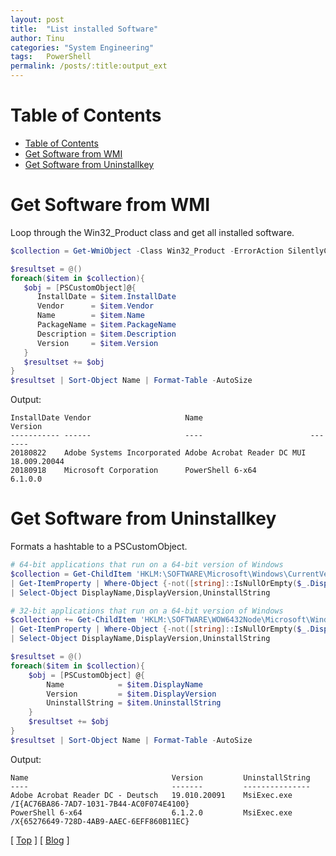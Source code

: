 ```yaml
---
layout: post
title:  "List installed Software"
author: Tinu
categories: "System Engineering"
tags:   PowerShell
permalink: /posts/:title:output_ext
---
```


# Table of Contents

- [Table of Contents](#table-of-contents)
- [Get Software from WMI](#get-software-from-wmi)
- [Get Software from Uninstallkey](#get-software-from-uninstallkey)

# Get Software from WMI

Loop through the Win32_Product class and get all installed software.

````powershell
$collection = Get-WmiObject -Class Win32_Product -ErrorAction SilentlyContinue | Where-Object {-not([string]::IsNullOrEmpty($_.Name))}

$resultset = @()
foreach($item in $collection){
   $obj = [PSCustomObject]@{
      InstallDate = $item.InstallDate
      Vendor      = $item.Vendor
      Name        = $item.Name
      PackageName = $item.PackageName
      Description = $item.Description
      Version     = $item.Version
   }
   $resultset += $obj
}
$resultset | Sort-Object Name | Format-Table -AutoSize
````

Output:

````text
InstallDate Vendor                     Name                        Version
----------- ------                     ----                        -------
20180822    Adobe Systems Incorporated Adobe Acrobat Reader DC MUI 18.009.20044
20180918    Microsoft Corporation      PowerShell 6-x64            6.1.0.0
````

# Get Software from Uninstallkey

Formats a hashtable to a PSCustomObject.

````powershell
# 64-bit applications that run on a 64-bit version of Windows
$collection = Get-ChildItem 'HKLM:\SOFTWARE\Microsoft\Windows\CurrentVersion\Uninstall' `
| Get-ItemProperty | Where-Object {-not([string]::IsNullOrEmpty($_.DisplayName))} `
| Select-Object DisplayName,DisplayVersion,UninstallString

# 32-bit applications that run on a 64-bit version of Windows
$collection += Get-ChildItem 'HKLM:\SOFTWARE\WOW6432Node\Microsoft\Windows\CurrentVersion\Uninstall' `
| Get-ItemProperty | Where-Object {-not([string]::IsNullOrEmpty($_.DisplayName))} `
| Select-Object DisplayName,DisplayVersion,UninstallString

$resultset = @()
foreach($item in $collection){
    $obj = [PSCustomObject] @{
        Name            = $item.DisplayName
        Version         = $item.DisplayVersion
        UninstallString = $item.UninstallString
    }
    $resultset += $obj
}
$resultset | Sort-Object Name | Format-Table -AutoSize
````

Output:

````text
Name                                Version         UninstallString
----                                -------         ---------------
Adobe Acrobat Reader DC - Deutsch   19.010.20091    MsiExec.exe /I{AC76BA86-7AD7-1031-7B44-AC0F074E4100}
PowerShell 6-x64                    6.1.2.0         MsiExec.exe /X{65276649-728D-4AB9-AAEC-6EFF860B11EC}
````

[ [Top](#table-of-contents) ] [ [Blog](../devops.html) ]